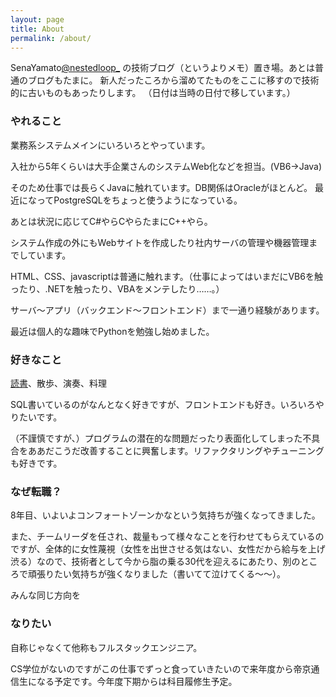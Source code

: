 ```yaml
---
layout: page
title: About
permalink: /about/
---
```


SenaYamato[@nestedloop_](https://twitter.com/nestedloop_) の技術ブログ（というよりメモ）置き場。あとは普通のブログもたまに。
新人だったころから溜めてたものをここに移すので技術的に古いものもあったりします。
（日付は当時の日付で移しています。）


### やれること
業務系システムメインにいろいろとやっています。

入社から5年くらいは大手企業さんのシステムWeb化などを担当。(VB6→Java)

そのため仕事では長らくJavaに触れています。DB関係はOracleがほとんど。
最近になってPostgreSQLをちょっと使うようになっている。

あとは状況に応じてC#やらCやらたまにC++やら。

システム作成の外にもWebサイトを作成したり社内サーバの管理や機器管理までしています。

HTML、CSS、javascriptは普通に触れます。（仕事によってはいまだにVB6を触ったり、.NETを触ったり、VBAをメンテしたり……。）

サーバ～アプリ（バックエンド～フロントエンド）まで一通り経験があります。

最近は個人的な趣味でPythonを勉強し始めました。

### 好きなこと
[読書](https://nested-loops.github.io/blog/2022/08/01/1.html)、散歩、演奏、料理

SQL書いているのがなんとなく好きですが、フロントエンドも好き。いろいろやりたいです。

（不謹慎ですが、）プログラムの潜在的な問題だったり表面化してしまった不具合をああだこうだ改善することに興奮します。リファクタリングやチューニングも好きです。

### なぜ転職？

8年目、いよいよコンフォートゾーンかなという気持ちが強くなってきました。

また、チームリーダを任され、裁量もって様々なことを行わせてもらえているのですが、全体的に女性蔑視（女性を出世させる気はない、女性だから給与を上げ渋る）なので、技術者として今から脂の乗る30代を迎えるにあたり、別のところで頑張りたい気持ちが強くなりました（書いてて泣けてくる～～）。

みんな同じ方向を

### なりたい

自称じゃなくて他称もフルスタックエンジニア。

CS学位がないのですがこの仕事でずっと食っていきたいので来年度から帝京通信生になる予定です。今年度下期からは科目履修生予定。

